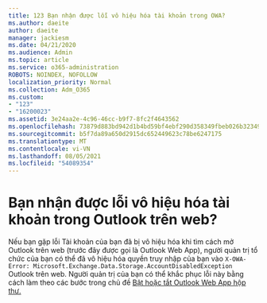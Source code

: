 ```yaml
---
title: 123 Bạn nhận được lỗi vô hiệu hóa tài khoản trong OWA?
ms.author: daeite
author: daeite
manager: jackiesm
ms.date: 04/21/2020
ms.audience: Admin
ms.topic: article
ms.service: o365-administration
ROBOTS: NOINDEX, NOFOLLOW
localization_priority: Normal
ms.collection: Adm_O365
ms.custom:
- "123"
- "16200023"
ms.assetid: 3e24aa2e-4c96-46cc-b9f7-8fc2f4643562
ms.openlocfilehash: 73879d883bd942d1b4bd59bf4ebf290d358349fbeb026b3234934319014d21af
ms.sourcegitcommit: b5f7da89a650d2915dc652449623c78be6247175
ms.translationtype: MT
ms.contentlocale: vi-VN
ms.lasthandoff: 08/05/2021
ms.locfileid: "54089354"
---
```

# <a name="getting-an-account-disabled-error-in-outlook-on-the-web"></a>Bạn nhận được lỗi vô hiệu hóa tài khoản trong Outlook trên web?

Nếu bạn gặp  lỗi Tài khoản của bạn đã bị vô hiệu hóa khi tìm cách mở Outlook trên web (trước đây được gọi là Outlook Web App), người quản trị tổ chức của bạn có thể đã vô hiệu hóa quyền truy nhập của bạn vào `X-OWA-Error: Microsoft.Exchange.Data.Storage.AccountDisabledException` Outlook trên web. Người quản trị của bạn có thể khắc phục lỗi này bằng cách làm theo các bước trong chủ đề [Bật hoặc tắt Outlook Web App hộp thư.](https://technet.microsoft.com/library/bb124124%28v=exchg.150%29.aspx)
